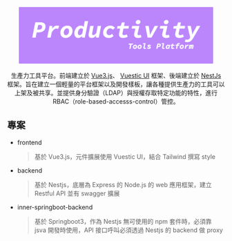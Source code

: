 <p align="center" style="margin-top: 3rem;">
    <img src="relactive/logo.png" width="450" alt="Productivity Tools Platform Logo" />
</p>
 <p align="center">
 生產力工具平台。前端建立於 <a href="https://vuejs.org/" target="_blank">Vue3.js</a>、 <a href="https://ui.vuestic.dev" target="_blank">Vuestic UI</a> 框架、後端建立於 <a href="https://nestjs.com/" target="_blank">NestJs</a>  框架。旨在建立一個輕量的平台框架以及開發樣板，讓各種提供生產力的工具可以上架及被共享。並提供身分驗證（LDAP）與授權存取特定功能的特性，進行 RBAC（role-based-accesss-control）管控。
 </p>

## 專案

- frontend
  > 基於 Vue3.js，元件擴展使用 Vuestic UI，結合 Tailwind 撰寫 style
- backend
  > 基於 Nestjs，底層為 Express 的 Node.js 的 web 應用框架，建立 Restful API 並有 swagger 擴展
- inner-springboot-backend
  > 基於 Springboot3，作為 Nestjs 無可使用的 npm 套件時，必須靠 jsva 開發時使用，API 接口呼叫必須透過 Nestjs 的 backend 做 proxy
